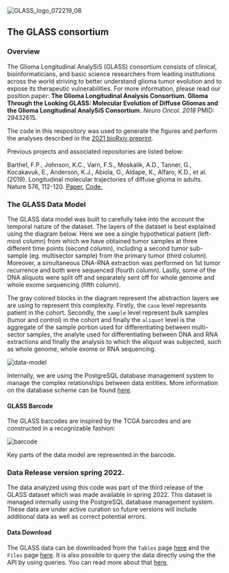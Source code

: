 ![GLASS_logo_072219_08](https://user-images.githubusercontent.com/6731211/64618915-2ed59e80-d3af-11e9-8983-d41414379ad3.png)

## The GLASS consortium

### Overview
The Glioma Longitudinal AnalySiS (GLASS) consortium consists of clinical, bioinformaticians, and basic science researchers from leading institutions across the world striving to better understand glioma tumor evolution and to expose its therapeutic vulnerabilities. For more information, please read our position paper: **The Glioma Longitudinal Analysis Consortium. Glioma Through the Looking GLASS: Molecular Evolution of Diffuse Gliomas and the Glioma Longitudinal AnalySiS Consortium.** *Neuro Oncol. 2018* PMID: 29432615. 

The code in this respository was used to generate the figures and perform the analyses described in the [2021 bioRxiv preprint](https://www.biorxiv.org/content/10.1101/2021.05.03.442486v1).

Previous projects and associated repositories are listed below:

Barthel, F.P., Johnson, K.C., Varn, F.S., Moskalik, A.D., Tanner, G., Kocakavuk, E., Anderson, K.J., Abiola, O., Aldape, K., Alfaro, K.D., et al. (2019). Longitudinal molecular trajectories of diffuse glioma in adults. Nature 576, 112-120. [Paper.](https://www.nature.com/articles/s41586-019-1775-1) [Code.](https://github.com/TheJacksonLaboratory/GLASS)

### The GLASS Data Model

The GLASS data model was built to carefully take into the account the temporal nature of the dataset. The layers of the dataset is best explained using the diagram below. Here we see a single hypothetical patient (left-most column) from which we have obtained tumor samples at three different time points (second column), including a second tumor sub-sample (eg. multisector sample) from the primary tumor (third column). Moreover, a simultaneous DNA-RNA extraction was performed on 1st tumor recurrence and both were sequenced (fourth column). Lastly, some of the DNA aliquots were split off and separately sent off for whole genome and whole exome sequencing (fifth column).

The gray colored blocks in the diagram represent the abstraction layers we are using to represent this complexity. Firstly, the `case` level represents patient in the cohort. Secondly, the `sample` level represent bulk samples (tumor and control) in the cohort and finally the `aliquot` level is the aggregate of the sample portion used for differentiating between multi-sector samples, the analyte used for differentiating between DNA and RNA extractions and finally the analysis to which the aliquot was subjected, such as whole genome, whole exome or RNA sequencing.

![data-model](https://user-images.githubusercontent.com/9220167/48782460-3dca5380-ecac-11e8-8ac5-c3c2d71bb94a.png)

Internally, we are using the PostgreSQL database management system to manage the complex relationships between data entities. More information on the database scheme can be found [here](https://www.synapse.org/#!Synapse:syn17038081/wiki/585706).

#### GLASS Barcode

The GLASS barcodes are inspired by the TCGA barcodes and are constructed in a recognizable fashion:

![barcode](https://user-images.githubusercontent.com/9220167/48782475-491d7f00-ecac-11e8-9bba-c4ba02e8aa07.png)

Key parts of the data model are represented in the barcode.

### Data Release version spring 2022.
The data analyzed using this code was part of the third release of the GLASS dataset which was made available in spring 2022. This dataset is managed internally using the PostgreSQL database management system. These data are under active curation so future versions will include additional data as well as correct potential errors.

#### Data Download
The GLASS data can be downloaded from the `Tables` page [here](https://www.synapse.org/#!Synapse:syn17038081/tables/) and the `Files` page [here](https://www.synapse.org/#!Synapse:syn26465623). It is also possible to query the data directly using the the API by using queries. You can read more about that [here](https://docs.synapse.org/articles/tables.html).
